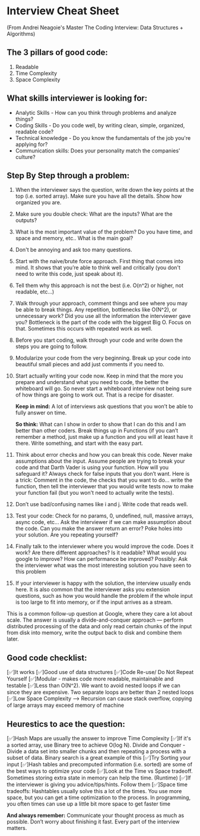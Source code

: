 # Interview Cheat Sheet

(From Andrei Neagoie's Master The Coding Interview: Data Structures + Algorithms)

## The 3 pillars of good code:

1. Readable
2. Time Complexity
3. Space Complexity

## What skills interviewer is looking for:

- Analytic Skills - How can you think through problems and analyze things?
- Coding Skills - Do you code well, by writing clean, simple, organized, readable code?
- Technical knowledge - Do you know the fundamentals of the job you're applying for?
- Communication skills: Does your personality match the companies’ culture?

## Step By Step through a problem:

1. When the interviewer says the question, write down the key points at the top (i.e. sorted
   array). Make sure you have all the details. Show how organized you are.

2. Make sure you double check: What are the inputs? What are the outputs?
3. What is the most important value of the problem? Do you have time, and space and memory,
   etc.. What is the main goal?
4. Don't be annoying and ask too many questions.

5. Start with the naive/brute force approach. First thing that comes into mind. It shows that
   you’re able to think well and critically (you don't need to write this code, just speak about it).

6. Tell them why this approach is not the best (i.e. O(n^2) or higher, not readable, etc...)

7. Walk through your approach, comment things and see where you may be able to break things.
   Any repetition, bottlenecks like O(N^2), or unnecessary work? Did you use all the information the interviewer gave you? Bottleneck is the part of the code with the biggest Big O. Focus on that. Sometimes this occurs with repeated work as well.

8. Before you start coding, walk through your code and write down the steps you are going to
   follow.

9. Modularize your code from the very beginning. Break up your code into beautiful small pieces and add just comments if you need to.

10. Start actually writing your code now. Keep in mind that the more you prepare and understand what you need to code, the better the whiteboard will go. So never start a whiteboard interview not being sure of how things are going to work out. That is a recipe for disaster.

    **Keep in mind:** A lot of interviews ask questions that you won’t be able to fully answer on time.

    **So think:** What can I show in order to show that I can do this and I am better than other
    coders. Break things up in Functions (if you can’t remember a method, just make up a function and you will at least have it there. Write something, and start with the easy part.

11. Think about error checks and how you can break this code. Never make assumptions about the
    input. Assume people are trying to break your code and that Darth Vader is using your
    function. How will you safeguard it? Always check for false inputs that you don’t want. Here is a trick: Comment in the code, the checks that you want to do... write the function, then tell the interviewer that you would write tests now to make your function fail (but you won't need to actually write the tests).

12. Don’t use bad/confusing names like i and j. Write code that reads well.

13. Test your code: Check for no params, 0, undefined, null, massive arrays, async code, etc... Ask the interviewer if we can make assumption about the code. Can you make the answer return
    an error? Poke holes into your solution. Are you repeating yourself?

14. Finally talk to the interviewer where you would improve the code. Does it work? Are there
    different approaches? Is it readable? What would you google to improve? How can
    performance be improved? Possibly: Ask the interviewer what was the most interesting
    solution you have seen to this problem

15. If your interviewer is happy with the solution, the interview usually ends here. It is also common that the interviewer asks you extension questions, such as how you would handle the problem if the whole input is too large to fit into memory, or if the input arrives as a stream.

This is a common follow-up question at Google, where they care a lot about scale. The answer
is usually a divide-and-conquer approach — perform distributed processing of the data and only
read certain chunks of the input from disk into memory, write the output back to disk and
combine them later.

## Good code checklist:

[✅]It works
[✅]Good use of data structures
[✅]Code Re-use/ Do Not Repeat Yourself
[✅]Modular - makes code more readable, maintainable and testable
[✅]Less than O(N^2). We want to avoid nested loops if we can since they are expensive. Two
separate loops are better than 2 nested loops
[✅]Low Space Complexity --> Recursion can cause stack overflow, copying of large arrays may
exceed memory of machine

## Heurestics to ace the question:

[✅]Hash Maps are usually the answer to improve Time Complexity
[✅]If it's a sorted array, use Binary tree to achieve O(log N). Divide and Conquer - Divide a data set into smaller chunks and then repeating a process with a subset of data. Binary search is a great example of this
[✅]Try Sorting your input
[✅]Hash tables and precomputed information (i.e. sorted) are some of the best ways to optimize your code
[✅]Look at the Time vs Space tradeoff. Sometimes storing extra state in memory can help the time.
(Runtime)
[✅]If the interviewer is giving you advice/tips/hints. Follow them
[✅]Space time tradeoffs: Hashtables usually solve this a lot of the times. You use more space, but you can get a time optimization to the process. In programming, you often times can use up a little bit more space to get faster time

**And always remember:** Communicate your thought process as much as possible. Don’t worry about finishing it fast. Every part of the interview matters.
